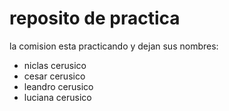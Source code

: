 # reposito de practica

la comision esta practicando y dejan sus nombres:
- niclas cerusico
- cesar cerusico
- leandro cerusico
- luciana cerusico